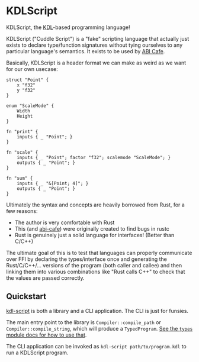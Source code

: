 # KDLScript

KDLScript, the [KDL](https://kdl.dev/)-based programming language!

KDLScript ("Cuddle Script") is a "fake" scripting language that actually just exists to declare type/function signatures without tying ourselves to any particular language's semantics. It exists to be used by [ABI Cafe](../index.md).

Basically, KDLScript is a header format we can make as weird as we want for our own usecase:


```kdl
struct "Point" {
    x "f32"
    y "f32"
}

enum "ScaleMode" {
    Width
    Height
}

fn "print" {
    inputs { _ "Point"; }
}

fn "scale" {
    inputs { _ "Point"; factor "f32"; scalemode "ScaleMode"; }
    outputs { _ "Point"; }
}

fn "sum" {
    inputs { _ "&[Point; 4]"; }
    outputs { _ "Point"; }
}
```

Ultimately the syntax and concepts are heavily borrowed from Rust, for a few reasons:

* The author is very comfortable with Rust
* This (and [abi-cafe](./harness/index.md)) were originally created to find bugs in rustc
* Rust is genuinely just a solid language for interfaces! (Better than C/C++)

The ultimate goal of this is to test that languages can properly communicate over
FFI by declaring the types/interface once and generating the Rust/C/C++/... versions
of the program (both caller and callee) and then linking them into various combinations like "Rust calls C++" to check that the values are passed correctly.



## Quickstart


[kdl-script](https://github.com/Gankra/abi-cafe/tree/main/kdl-script) is both a library and a CLI application. The CLI is just for funsies.

The main entry point to the library is `Compiler::compile_path` or `Compiler::compile_string`, which will produce a `TypedProgram`. [See the `types` module docs for how to use that](https://github.com/Gankra/abi-cafe/blob/main/kdl-script/src/types.rs).

The CLI application can be invoked as `kdl-script path/to/program.kdl` to run a KDLScript program.
